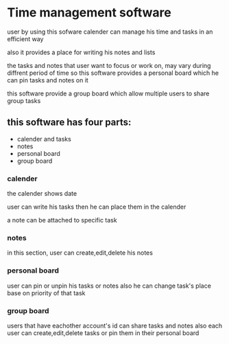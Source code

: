 # **Time management software**

user by using this sofware calender can manage his time and tasks in an efficient way

also it provides a place for writing his notes and lists 

the tasks and notes that user want to focus or work on, may vary during diffrent period of time so this software provides a personal board which he can pin tasks and notes on it

this software provide a group board which allow multiple users to share group tasks


## this software has four parts:
* calender and tasks
* notes
* personal board
* group board



### calender

the calender shows date

user can write his tasks then he can place them in the calender

a note can be attached to specific task 



### notes

in this section, user can create,edit,delete his notes



### personal board
user can pin or unpin his tasks or notes also he can change task's place base on priority of that task



### group board
users that have eachother account's id can share tasks and notes also each user can create,edit,delete tasks or pin them in their personal board


